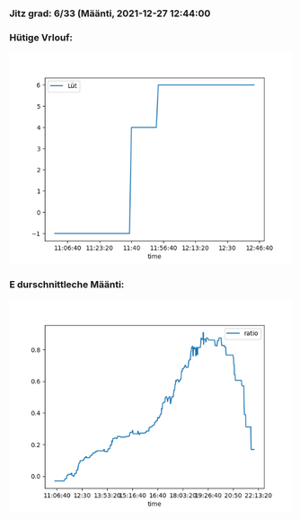 ### Jitz grad: 6/33 (Määnti, 2021-12-27 12:44:00

### Hütige Vrlouf:
![Graph](Today.png)

### E durschnittleche Määnti:
![Graph](Määnti.png)